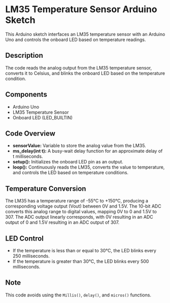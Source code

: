 <!DOCTYPE html>

<body>

  <h1>LM35 Temperature Sensor Arduino Sketch</h1>

  <p>This Arduino sketch interfaces an LM35 temperature sensor with an Arduino Uno and controls the onboard LED based on temperature readings.</p>

  <h2>Description</h2>

  <p>The code reads the analog output from the LM35 temperature sensor, converts it to Celsius, and blinks the onboard LED based on the temperature condition.</p>

  <h2>Components</h2>

  <ul>
    <li>Arduino Uno</li>
    <li>LM35 Temperature Sensor</li>
    <li>Onboard LED (LED_BUILTIN)</li>
  </ul>

  <h2>Code Overview</h2>

  <ul>
    <li><strong>sensorValue:</strong> Variable to store the analog value from the LM35.</li>
    <li><strong>ms_delay(int t):</strong> A busy-wait delay function for an approximate delay of t milliseconds.</li>
    <li><strong>setup():</strong> Initializes the onboard LED pin as an output.</li>
    <li><strong>loop():</strong> Continuously reads the LM35, converts the value to temperature, and controls the LED based on temperature conditions.</li>
  </ul>

  <h2>Temperature Conversion</h2>

  <p>The LM35 has a temperature range of -55°C to +150°C, producing a corresponding voltage output (Vout) between 0V and 1.5V. The 10-bit ADC converts this analog range to digital values, mapping 0V to 0 and 1.5V to 307. The ADC output linearly corresponds, with 0V resulting in an ADC output of 0 and 1.5V resulting in an ADC output of 307.</p>

  <h2>LED Control</h2>

  <ul>
    <li>If the temperature is less than or equal to 30°C, the LED blinks every 250 milliseconds.</li>
    <li>If the temperature is greater than 30°C, the LED blinks every 500 milliseconds.</li>
  </ul>

  <h2>Note</h2>

  <p>This code avoids using the <code>Millis()</code>, <code>delay()</code>, and <code>micros()</code> functions.</p>

</body>

</html>
